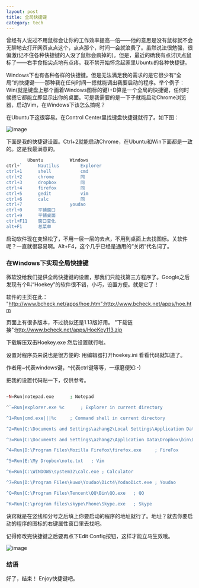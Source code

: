 ```yaml
---
layout: post
title: 全局快捷键
category: tech
---
```


曾经有人说过不用鼠标会让你的工作效率提高一倍——他的意思是没有鼠标就不会无聊地去打开网页点点这个，点点那个，时间一会就浪费了。虽然说法很勉强，很偏激(记不住各种快捷键的人没了鼠标会疯掉的)。但是，最近的确我有点讨厌点鼠标了——右手食指尖点地有点疼。我不禁开始怀念起家里Ubuntu的各种快捷键。

Windows下也有各种各样的快捷键。但是无法满足我的需求的是它很少有“全局”的快捷键——那种我在任何时间一摁就能调出我要启动的程序。举个例子：Win(就是键盘上那个画着Windows图标的键)+D算是一个全局的快捷键，任何时候摁它都能立即显示出你的桌面。可是我需要的是一下子就能启动Chrome浏览器，启动Vim，在Windows下该怎么搞呢？

在Ubuntu下这很容易。在Control Center里找键盘快捷键就行了。如下图：

![image](https://public.sn2.livefilestore.com/y1pNfl7QmeC_WDb-xFMhUlbmPZXashQkVYaMPDGEuB9yVj-yPEgf8iuaIJW0ziGqRlktas2Xd1Tlz0rWfIAdSCYQg/lin_hotkey_set.png?psid=1)

下面是我的快捷键设置。Ctrl+2就能启动Chrome，在Ubuntu和Win下面都是一致的。这是我最满意的。

``` php
		Ubuntu			Windows
ctrl+` 		Nautilus		Explorer
ctrl+1 		shell			cmd
ctrl+2 		chrome			同
ctrl+3 		dropbox			同
ctrl+4 		firefox			同
ctrl+5 		gedit			vim
ctrl+6 		calc			同
ctrl+7 					youdao 
ctrl+0 		平铺窗口
ctrl+9 		平铺桌面
ctrl+F11 	窗口变化
alt+F1 		总菜单
```

启动软件现在变轻松了，不用一层一层的去点，不用到桌面上去找图标。关软件呢？一直就很容易啊。Alt+F4，这个几乎已经是通用的“关闭”代名词了。

### 在Windows下实现全局快捷键

微软没给我们提供全局快捷键的设置，那我们只能找第三方程序了。Google之后发现有个叫“Hoekey”的软件很不错，小巧，设置方便。就是它了！

软件的主页在此： "http://www.bcheck.net/apps/hoe.htm":http://www.bcheck.net/apps/hoe.htm

页面上有很多版本，不过貌似还是1.13版好用。 "下载链接":http://www.bcheck.net/apps/HoeKey113.zip

下载解压双击Hoekey.exe 然后设置就行啦。

设置对程序员来说也是很方便的: 用编辑器打开hoekey.ini 看看代码就知道了。

作者用~代表windows键，^代表ctrl键等等，一琢磨便知:-)

把我的设置代码贴一下，仅供参考。

``` php

~N=Run|notepad.exe		; Notepad

^`=Run|explorer.exe %c		; Explorer in current directory

^1=Run|cmd.exe|||%c		; Command shell in current directory

^2=Run|C:\Documents and Settings\azhang2\Local Settings\Application Data\Google\Chrome\Application\chrome.exe	; Chrome

^3=Run|C:\Documents and Settings\azhang2\Application Data\Dropbox\bin\Dropbox.exe		; Dropbox

^4=Run|D:\Program Files\Mozilla Firefox\firefox.exe		; FireFox

^5=Run|E:\My Dropbox\note.txt	; Vim

^6=Run|C:\WINDOWS\system32\calc.exe	; Calculator

^7=Run|D:\Program Files\kuwo\Youdao\Dict4\YodaoDict.exe	; Youdao

^Q=Run|C:\Program Files\Tencent\QQ\Bin\QQ.exe	; QQ

^K=Run|C:\program files\skype\Phone\Skype.exe	; Skype

```

诀窍就是在竖线和分号之后填上你要启动的程序的地址就行了。地址？就去你要启动的程序的图标的右键属性窗口里去找吧。

记得修改完快捷键之后要再点下Edit Config按钮，这样才能立马生效哦。

![image](https://public.sn2.livefilestore.com/y1pwfhqbHIt-DMNBQVWjPQ_VpTuic1ooivpQADfgwYfSrmmEj23uqotkenCIE7-AO1cfmVikWzhWXpAwLhe3IONUg/800-600.a3fe43001e8f76bb8476db89f58c0b36252e8aa6.57dcda.jpg?psid=1)

### 结语

好了，结束！ Enjoy快捷键吧。
